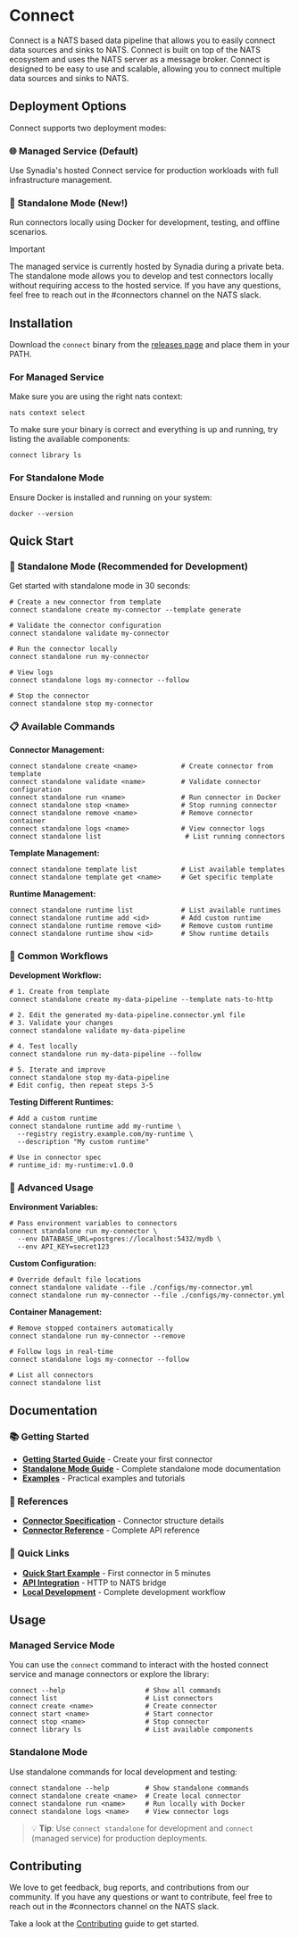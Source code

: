 # Connect
Connect is a NATS based data pipeline that allows you to easily connect data sources and sinks to NATS. Connect is built on 
top of the NATS ecosystem and uses the NATS server as a message broker. Connect is designed to be easy to use and 
scalable, allowing you to connect multiple data sources and sinks to NATS.

## Deployment Options

Connect supports two deployment modes:

### 🌐 **Managed Service** (Default)
Use Synadia's hosted Connect service for production workloads with full infrastructure management.

### 🐳 **Standalone Mode** (New!)
Run connectors locally using Docker for development, testing, and offline scenarios.

> [!IMPORTANT]
> The managed service is currently hosted by Synadia during a private beta. The standalone mode allows you to 
> develop and test connectors locally without requiring access to the hosted service.
> If you have any questions, feel free to reach out in the #connectors channel on the NATS slack.

## Installation
Download the `connect` binary from the [releases page](https://github.com/synadia-io/connect/releases) and place them in your PATH.

### For Managed Service
Make sure you are using the right nats context:
```shell
nats context select
```

To make sure your binary is correct and everything is up and running, try listing the available components:
```shell
connect library ls
```

### For Standalone Mode
Ensure Docker is installed and running on your system:
```shell
docker --version
```

## Quick Start

### 🚀 Standalone Mode (Recommended for Development)

Get started with standalone mode in 30 seconds:

```shell
# Create a new connector from template
connect standalone create my-connector --template generate

# Validate the connector configuration
connect standalone validate my-connector

# Run the connector locally
connect standalone run my-connector

# View logs
connect standalone logs my-connector --follow

# Stop the connector
connect standalone stop my-connector
```

### 📋 Available Commands

**Connector Management:**
```shell
connect standalone create <name>           # Create connector from template
connect standalone validate <name>         # Validate connector configuration  
connect standalone run <name>              # Run connector in Docker
connect standalone stop <name>             # Stop running connector
connect standalone remove <name>           # Remove connector container
connect standalone logs <name>             # View connector logs
connect standalone list                     # List running connectors
```

**Template Management:**
```shell
connect standalone template list           # List available templates
connect standalone template get <name>     # Get specific template
```

**Runtime Management:**
```shell
connect standalone runtime list            # List available runtimes
connect standalone runtime add <id>        # Add custom runtime
connect standalone runtime remove <id>     # Remove custom runtime  
connect standalone runtime show <id>       # Show runtime details
```

### 🎯 Common Workflows

**Development Workflow:**
```shell
# 1. Create from template
connect standalone create my-data-pipeline --template nats-to-http

# 2. Edit the generated my-data-pipeline.connector.yml file
# 3. Validate your changes
connect standalone validate my-data-pipeline

# 4. Test locally
connect standalone run my-data-pipeline --follow

# 5. Iterate and improve
connect standalone stop my-data-pipeline
# Edit config, then repeat steps 3-5
```

**Testing Different Runtimes:**
```shell
# Add a custom runtime
connect standalone runtime add my-runtime \
  --registry registry.example.com/my-runtime \
  --description "My custom runtime"

# Use in connector spec
# runtime_id: my-runtime:v1.0.0
```

### 🔧 Advanced Usage

**Environment Variables:**
```shell
# Pass environment variables to connectors
connect standalone run my-connector \
  --env DATABASE_URL=postgres://localhost:5432/mydb \
  --env API_KEY=secret123
```

**Custom Configuration:**
```shell
# Override default file locations
connect standalone validate --file ./configs/my-connector.yml
connect standalone run my-connector --file ./configs/my-connector.yml
```

**Container Management:**
```shell
# Remove stopped containers automatically
connect standalone run my-connector --remove

# Follow logs in real-time  
connect standalone logs my-connector --follow

# List all connectors
connect standalone list
```

## Documentation

### 📚 Getting Started
- [**Getting Started Guide**](docs/getting-started.md) - Create your first connector  
- [**Standalone Mode Guide**](docs/standalone-mode.md) - Complete standalone mode documentation
- [**Examples**](docs/examples/) - Practical examples and tutorials

### 📖 References  
- [**Connector Specification**](spec/schemas/connector-spec.schema.json) - Connector structure details
- [**Connector Reference**](docs/reference/connector.md) - Complete API reference

### 🎯 Quick Links
- [**Quick Start Example**](docs/examples/quick-start.md) - First connector in 5 minutes
- [**API Integration**](docs/examples/api-integration.md) - HTTP to NATS bridge  
- [**Local Development**](docs/examples/local-development.md) - Complete development workflow

## Usage

### Managed Service Mode
You can use the `connect` command to interact with the hosted connect service and manage connectors or explore the library:

```shell
connect --help                    # Show all commands
connect list                      # List connectors  
connect create <name>             # Create connector
connect start <name>              # Start connector
connect stop <name>               # Stop connector
connect library ls                # List available components
```

### Standalone Mode  
Use standalone commands for local development and testing:

```shell
connect standalone --help         # Show standalone commands
connect standalone create <name>  # Create local connector
connect standalone run <name>     # Run locally with Docker
connect standalone logs <name>    # View connector logs
```

> 💡 **Tip**: Use `connect standalone` for development and `connect` (managed service) for production deployments.

## Contributing
We love to get feedback, bug reports, and contributions from our community. If you have any questions or want to
contribute, feel free to reach out in the #connectors channel on the NATS slack.

Take a look at the [Contributing](CONTRIBUTING.md) guide to get started.